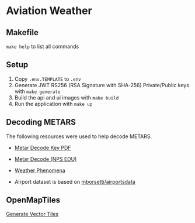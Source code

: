 # Aviation Weather

## Makefile
`make help` to list all commands

## Setup

1. Copy `.env.TEMPLATE` to `.env`
2. Generate JWT RS256 (RSA Signature with SHA-256) Private/Public keys with `make generate`
3. Build the api and ui images with `make build`
4. Run the application with `make up`

## Decoding METARS
The following resources were used to help decode METARS.
- [Metar Decode Key PDF](https://www.weather.gov/media/wrh/mesowest/metar_decode_key.pdf)
- [Metar Decode (NPS EDU)](https://met.nps.edu/~bcreasey/mr3222/files/helpful/DecodeMETAR-TAF.html)
- [Weather Phenomena](http://www.moratech.com/aviation/metar-class/metar-pg9-ww.html)

- Airport dataset is based on [mborsetti/airportsdata](https://github.com/mborsetti/airportsdata)

## OpenMapTiles
[Generate Vector Tiles](https://openmaptiles.org/docs/generate/generate-openmaptiles/)